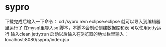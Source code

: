 sypro
=====
下载完成后输入一下命令：
cd /sypro
mvn eclipse:eclipse
就可以导入到编辑器里运行了
在mysql里导入sql脚本，本脚本会制动创建数据库和表
可以使用jetty运行
输入clean jetty:run
启动以后输入在浏览器的地址栏里输入：
localhost:8080/sypro/index.jsp
